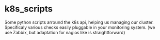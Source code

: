 # k8s_scripts

Some python scripts arround the k8s api, helping us managing our cluster.
Specificaly various checks easily pluggable in your monitoring system. (we use Zabbix, but adaptation for nagios like is straightforward)

